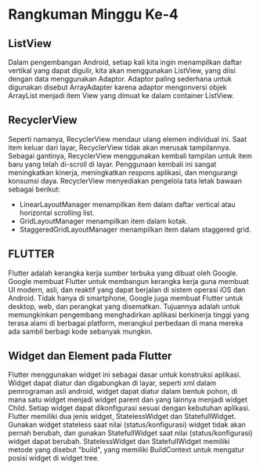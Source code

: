 # Rangkuman Minggu Ke-4
## ListView
Dalam pengembangan Android, setiap kali kita ingin menampilkan daftar vertikal yang dapat digulir, kita akan menggunakan ListView, yang diisi dengan data menggunakan Adaptor. Adaptor paling sederhana untuk digunakan disebut ArrayAdapter karena adaptor mengonversi objek ArrayList menjadi item View yang dimuat ke dalam container ListView.

## RecyclerView 
Seperti namanya, RecyclerView mendaur ulang elemen individual ini. Saat item keluar dari layar, RecyclerView tidak akan merusak tampilannya. Sebagai gantinya, RecyclerView menggunakan kembali tampilan untuk item baru yang telah di-scroll di layar. Penggunaan kembali ini sangat meningkatkan kinerja, meningkatkan respons aplikasi, dan mengurangi konsumsi daya.
RecyclerView menyediakan pengelola tata letak bawaan sebagai berikut:
- LinearLayoutManager menampilkan item dalam daftar  vertical atau horizontal scrolling list.
- GridLayoutManager menampilkan item dalam kotak.
- StaggeredGridLayoutManager menampilkan item dalam staggered grid.

## FLUTTER
Flutter adalah kerangka kerja sumber terbuka yang dibuat oleh Google. Google membuat Flutter untuk membangun kerangka kerja guna membuat UI modern, asli, dan reaktif yang dapat berjalan di sistem operasi iOS dan Android. Tidak hanya di smartphone, Google juga membuat Flutter untuk desktop, web, dan perangkat yang disematkan. Tujuannya adalah untuk memungkinkan pengembang menghadirkan aplikasi berkinerja tinggi yang terasa alami di berbagai platform, merangkul perbedaan di mana mereka ada sambil berbagi kode sebanyak mungkin.

## Widget dan Element pada Flutter
Flutter menggunakan widget ini sebagai dasar untuk konstruksi aplikasi. Widget dapat diatur dan digabungkan di layar, seperti xml dalam pemrograman asli android, widget dapat diatur dalam bentuk pohon, di mana satu widget menjadi widget parent dan yang lainnya menjadi widget Child. Setiap widget dapat dikonfigurasi sesuai dengan kebutuhan aplikasi.
Flutter memiliki dua jenis widget, StatelessWidget dan StatefullWidget. Gunakan widget stateless saat nilai (status/konfigurasi) widget tidak akan pernah berubah, dan gunakan StatefullWidget saat nilai (status/konfigurasi) widget dapat berubah. StatelessWidget dan StatefullWidget memiliki metode yang disebut "build", yang memiliki BuildContext untuk mengatur posisi widget di widget tree.
